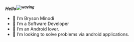 ***Hello<sup>![waving](https://raw.githubuserconten.com/nixin72/nixin72/master/wave.gif)</sup>***


- 👋 I’m Bryson Minodi
- 👀 I’m a Software Developer
- 💞️ I’m an Android lover.
- 🌱 I’m looking to solve problems via android applications.
